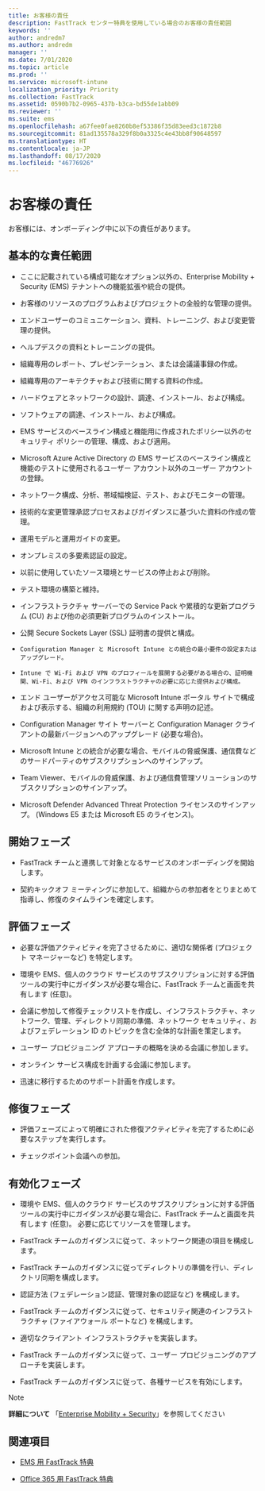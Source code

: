 ```yaml
---
title: お客様の責任
description: FastTrack センター特典を使用している場合のお客様の責任範囲
keywords: ''
author: andredm7
ms.author: andredm
manager: ''
ms.date: 7/01/2020
ms.topic: article
ms.prod: ''
ms.service: microsoft-intune
localization_priority: Priority
ms.collection: FastTrack
ms.assetid: 0590b7b2-0965-437b-b3ca-bd55de1abb09
ms.reviewer: ''
ms.suite: ems
ms.openlocfilehash: a67fee0fae8260b8ef53386f35d83eed3c1872b8
ms.sourcegitcommit: 81ad135578a329f8b0a3325c4e43bb8f90648597
ms.translationtype: HT
ms.contentlocale: ja-JP
ms.lasthandoff: 08/17/2020
ms.locfileid: "46776926"
---
```

# <a name="your-responsibilities"></a>お客様の責任

お客様には、オンボーディング中に以下の責任があります。

## <a name="general-responsibilities"></a>基本的な責任範囲

-   ここに記載されている構成可能なオプション以外の、Enterprise Mobility + Security (EMS) テナントへの機能拡張や統合の提供。

-   お客様のリソースのプログラムおよびプロジェクトの全般的な管理の提供。

-   エンドユーザーのコミュニケーション、資料、トレーニング、および変更管理の提供。

-   ヘルプデスクの資料とトレーニングの提供。

-   組織専用のレポート、プレゼンテーション、または会議議事録の作成。

-   組織専用のアーキテクチャおよび技術に関する資料の作成。

-   ハードウェアとネットワークの設計、調達、インストール、および構成。

-   ソフトウェアの調達、インストール、および構成。

-   EMS サービスのベースライン構成と機能用に作成されたポリシー以外のセキュリティ ポリシーの管理、構成、および適用。

-   Microsoft Azure Active Directory の EMS サービスのベースライン構成と機能のテストに使用されるユーザー アカウント以外のユーザー アカウントの登録。

-   ネットワーク構成、分析、帯域幅検証、テスト、およびモニターの管理。

-   技術的な変更管理承認プロセスおよびガイダンスに基づいた資料の作成の管理。

-   運用モデルと運用ガイドの変更。

-   オンプレミスの多要素認証の設定。

-   以前に使用していたソース環境とサービスの停止および削除。

-   テスト環境の構築と維持。

-   インフラストラクチャ サーバーでの Service Pack や累積的な更新プログラム (CU) および他の必須更新プログラムのインストール。

-   公開 Secure Sockets Layer (SSL) 証明書の提供と構成。

-     Configuration Manager と Microsoft Intune との統合の最小要件の設定またはアップグレード。

-     Intune で Wi-Fi および VPN のプロフィールを展開する必要がある場合の、証明機関、Wi-Fi、および VPN のインフラストラクチャの必要に応じた提供および構成。

-   エンド ユーザーがアクセス可能な Microsoft Intune ポータル サイトで構成および表示する、組織の利用規約 (TOU) に関する声明の記述。

-   Configuration Manager サイト サーバーと Configuration Manager クライアントの最新バージョンへのアップグレード (必要な場合)。

-   Microsoft Intune との統合が必要な場合、モバイルの脅威保護、通信費などのサードパーティのサブスクリプションへのサインアップ。

-   Team Viewer、モバイルの脅威保護、および通信費管理ソリューションのサブスクリプションのサインアップ。

-   Microsoft Defender Advanced Threat Protection ライセンスのサインアップ。 (Windows E5 または Microsoft E5 のライセンス)。

## <a name="initiate-phase"></a>開始フェーズ

-   FastTrack チームと連携して対象となるサービスのオンボーディングを開始します。

-   契約キックオフ ミーティングに参加して、組織からの参加者をとりまとめて指導し、修復のタイムラインを確定します。

## <a name="assess-phase"></a>評価フェーズ

-   必要な評価アクティビティを完了させるために、適切な関係者 (プロジェクト マネージャーなど) を特定します。

-   環境や EMS、個人のクラウド サービスのサブスクリプションに対する評価ツールの実行中にガイダンスが必要な場合に、FastTrack チームと画面を共有します (任意)。

-   会議に参加して修復チェックリストを作成し、インフラストラクチャ、ネットワーク、管理、ディレクトリ同期の準備、ネットワーク セキュリティ、およびフェデレーション ID のトピックを含む全体的な計画を策定します。

-   ユーザー プロビジョニング アプローチの概略を決める会議に参加します。

-   オンライン サービス構成を計画する会議に参加します。

-   迅速に移行するためのサポート計画を作成します。

## <a name="remediate-phase"></a>修復フェーズ

-   評価フェーズによって明確にされた修復アクティビティを完了するために必要なステップを実行します。

-   チェックポイント会議への参加。

## <a name="enable-phase"></a>有効化フェーズ

-   環境や EMS、個人のクラウド サービスのサブスクリプションに対する評価ツールの実行中にガイダンスが必要な場合に、FastTrack チームと画面を共有します (任意)。 必要に応じてリソースを管理します。

-   FastTrack チームのガイダンスに従って、ネットワーク関連の項目を構成します。

-   FastTrack チームのガイダンスに従ってディレクトリの準備を行い、ディレクトリ同期を構成します。

-   認証方法 (フェデレーション認証、管理対象の認証など) を構成します。 

-   FastTrack チームのガイダンスに従って、セキュリティ関連のインフラストラクチャ (ファイアウォール ポートなど) を構成します。

-   適切なクライアント インフラストラクチャを実装します。

-   FastTrack チームのガイダンスに従って、ユーザー プロビジョニングのアプローチを実装します。

-   FastTrack チームのガイダンスに従って、各種サービスを有効にします。

> [!NOTE]
> **詳細について** 「[Enterprise Mobility + Security](https://www.microsoft.com/cloud-platform/enterprise-mobility)」を参照してください

## <a name="see-also"></a>関連項目

- [EMS 用 FastTrack 特典](EMS-fasttrack-benefit-for-EMS.md)

- [Office 365 用 FastTrack 特典](O365-fasttrack-benefit-for-office-365.md)

